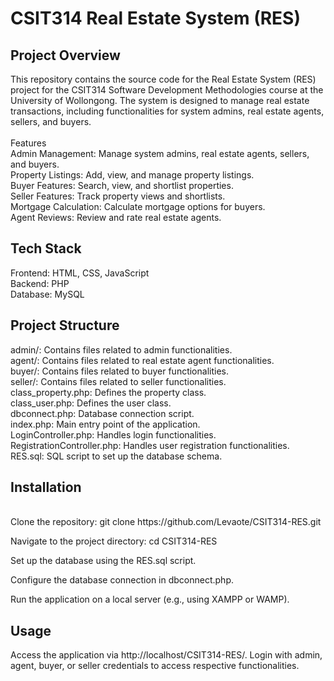 <h1>CSIT314 Real Estate System (RES)</h1>

<h2>Project Overview</h2>
This repository contains the source code for the Real Estate System (RES) project for the CSIT314 Software Development Methodologies course at the University of Wollongong. The system is designed to manage real estate transactions, including functionalities for system admins, real estate agents, sellers, and buyers.
<br><br>
Features <br>
Admin Management: Manage system admins, real estate agents, sellers, and buyers. <br>
Property Listings: Add, view, and manage property listings. <br>
Buyer Features: Search, view, and shortlist properties. <br>
Seller Features: Track property views and shortlists. <br>
Mortgage Calculation: Calculate mortgage options for buyers. <br>
Agent Reviews: Review and rate real estate agents. <br>

<h2>Tech Stack</h2>
Frontend: HTML, CSS, JavaScript<br>
Backend: PHP<br>
Database: MySQL<br>

<h2>Project Structure</h2>
admin/: Contains files related to admin functionalities. <br>
agent/: Contains files related to real estate agent functionalities. <br>
buyer/: Contains files related to buyer functionalities. <br>
seller/: Contains files related to seller functionalities. <br>
class_property.php: Defines the property class. <br>
class_user.php: Defines the user class. <br>
dbconnect.php: Database connection script. <br>
index.php: Main entry point of the application. <br>
LoginController.php: Handles login functionalities. <br>
RegistrationController.php: Handles user registration functionalities. <br>
RES.sql: SQL script to set up the database schema. <br>

<h2>Installation</h2> <br>
Clone the repository:
git clone https://github.com/Levaote/CSIT314-RES.git

Navigate to the project directory:
cd CSIT314-RES

Set up the database using the RES.sql script.

Configure the database connection in dbconnect.php.

Run the application on a local server (e.g., using XAMPP or WAMP).

<h2>Usage</h2>
Access the application via http://localhost/CSIT314-RES/.
Login with admin, agent, buyer, or seller credentials to access respective functionalities.
